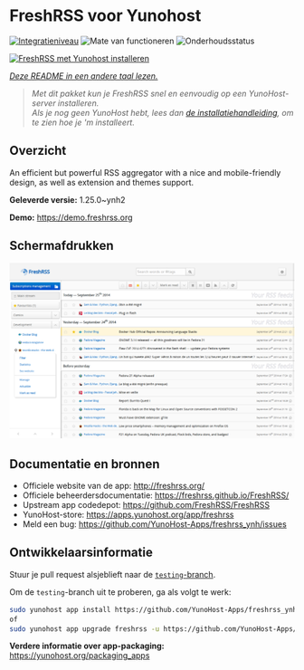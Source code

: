 <!--
NB: Deze README is automatisch gegenereerd door <https://github.com/YunoHost/apps/tree/master/tools/readme_generator>
Hij mag NIET handmatig aangepast worden.
-->

# FreshRSS voor Yunohost

[![Integratieniveau](https://apps.yunohost.org/badge/integration/freshrss)](https://ci-apps.yunohost.org/ci/apps/freshrss/)
![Mate van functioneren](https://apps.yunohost.org/badge/state/freshrss)
![Onderhoudsstatus](https://apps.yunohost.org/badge/maintained/freshrss)

[![FreshRSS met Yunohost installeren](https://install-app.yunohost.org/install-with-yunohost.svg)](https://install-app.yunohost.org/?app=freshrss)

*[Deze README in een andere taal lezen.](./ALL_README.md)*

> *Met dit pakket kun je FreshRSS snel en eenvoudig op een YunoHost-server installeren.*  
> *Als je nog geen YunoHost hebt, lees dan [de installatiehandleiding](https://yunohost.org/install), om te zien hoe je 'm installeert.*

## Overzicht

An efficient but powerful RSS aggregator with a nice and mobile-friendly design, as well as extension and themes support.


**Geleverde versie:** 1.25.0~ynh2

**Demo:** <https://demo.freshrss.org>

## Schermafdrukken

![Schermafdrukken van FreshRSS](./doc/screenshots/screenshot.png)

## Documentatie en bronnen

- Officiele website van de app: <http://freshrss.org/>
- Officiele beheerdersdocumentatie: <https://freshrss.github.io/FreshRSS/>
- Upstream app codedepot: <https://github.com/FreshRSS/FreshRSS>
- YunoHost-store: <https://apps.yunohost.org/app/freshrss>
- Meld een bug: <https://github.com/YunoHost-Apps/freshrss_ynh/issues>

## Ontwikkelaarsinformatie

Stuur je pull request alsjeblieft naar de [`testing`-branch](https://github.com/YunoHost-Apps/freshrss_ynh/tree/testing).

Om de `testing`-branch uit te proberen, ga als volgt te werk:

```bash
sudo yunohost app install https://github.com/YunoHost-Apps/freshrss_ynh/tree/testing --debug
of
sudo yunohost app upgrade freshrss -u https://github.com/YunoHost-Apps/freshrss_ynh/tree/testing --debug
```

**Verdere informatie over app-packaging:** <https://yunohost.org/packaging_apps>
